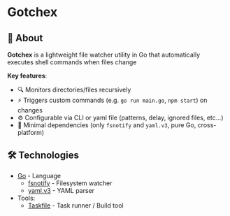 # Gotchex

## 📌 About
**Gotchex** is a lightweight file watcher utility in Go that automatically executes shell commands when files change

**Key features**:
- 🔍 Monitors directories/files recursively
- ⚡ Triggers custom commands (e.g. `go run main.go`, `npm start`) on changes
- ⚙️ Configurable via CLI or yaml file (patterns, delay, ignored files, etc...)
- 🚀 Minimal dependencies (only `fsnotify` and `yaml.v3`, pure Go, cross-platform)

## 🛠️ Technologies
- [Go](https://go.dev/) - Language
    - [fsnotify](https://github.com/fsnotify/fsnotify) - Filesystem watcher
    - [yaml.v3](https://github.com/go-yaml/yaml) - YAML parser
- Tools:
    - [Taskfile](https://taskfile.dev/) - Task runner / Build tool